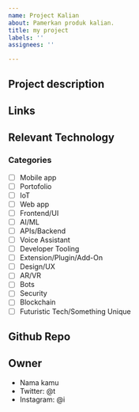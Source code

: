 ```yaml
---
name: Project Kalian
about: Pamerkan produk kalian.
title: my project
labels: ''
assignees: ''

---
```


## Project description

<!--[_Jelaskan project kamu sebaik mungkin. Apa kegunaan, tujuan dan fitur apa saja yang ada di project kamu ini.._]-->

## Links
<!--[_Tulis URL project kalian jika sudah di deploy. Contohnya: https://kodekuy.web.app/_]-->

## Relevant Technology

<!--[_Tulis teknologi yang digunakan. Bahasa pemrograman apa, platform apa, semua library/framework/project yang digunakan_]-->

### Categories

- [ ] Mobile app
- [ ] Portofolio
- [ ] IoT
- [ ] Web app
- [ ] Frontend/UI
- [ ] AI/ML
- [ ] APIs/Backend
- [ ] Voice Assistant
- [ ] Developer Tooling
- [ ] Extension/Plugin/Add-On
- [ ] Design/UX
- [ ] AR/VR
- [ ] Bots
- [ ] Security
- [ ] Blockchain
- [ ] Futuristic Tech/Something Unique

## Github Repo

<!--[_Jika ada repository github yang kamu gunakan untuk project kalian, tuliskan disini. Contohnya: https://github.com/kodekuy/kodekuy-list-project_]-->


## Owner

- Nama kamu
- Twitter: @t
- Instagram: @i
